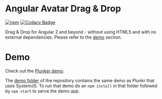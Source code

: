 # Angular Avatar Drag & Drop

[![npm](https://img.shields.io/npm/dm/localeval.svg?style=flat-square)](https://www.npmjs.com/package/ng-avatar-drag-drop) [![Codacy Badge](https://api.codacy.com/project/badge/Grade/7e49399904ad4009ab4e9aadf7ec7ec9)](https://www.codacy.com/app/havryliv/ng-avatar-drag-drop?utm_source=github.com&amp;utm_medium=referral&amp;utm_content=havryliv/ng-avatar-drag-drop&amp;utm_campaign=Badge_Grade)

Drag & Drop for Angular 2 and beyond - without using HTML5 and with no external dependencies. Please refer to the [demo](#demo) section.


# Demo

Check out the [Plunker demo](http://plnkr.co/edit/e10fbXm0UDvhsIWtSto6?p=preview).

The [demo folder](https://github.com/havryliv/ng-avatar-drag-drop/tree/master/demo) of the repository contains the same demo as Plunkr that uses SystemJS. To run that demo do an `npm install` in that folder followed by `npm start` to serve the demo app.